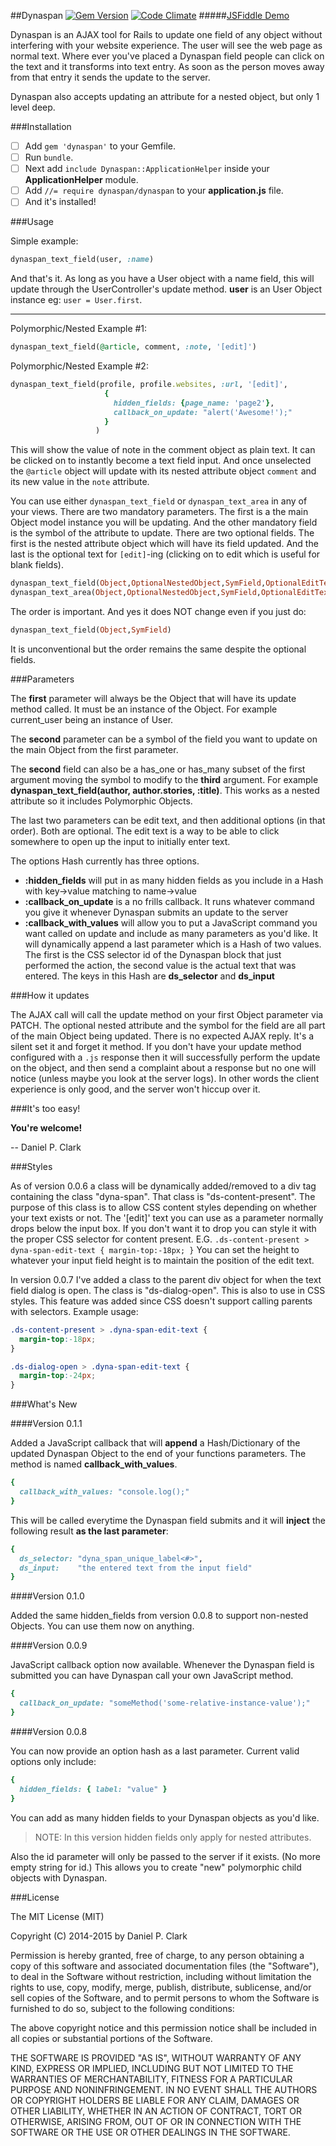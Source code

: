 ##Dynaspan
[![Gem Version](https://badge.fury.io/rb/dynaspan.svg)](http://badge.fury.io/rb/dynaspan)
[![Code Climate](https://codeclimate.com/github/danielpclark/dynaspan/badges/gpa.svg)](https://codeclimate.com/github/danielpclark/dynaspan)
#####[JSFiddle Demo](http://jsfiddle.net/680v09y8/)

Dynaspan is an AJAX tool for Rails to update one field of any object without interfering with your website experience.  The user will see the web page as normal text.  Where ever you've placed a Dynaspan field people can click on the text and it transforms into text entry.  As soon as the person moves away from that entry it sends the update to the server.

Dynaspan also accepts updating an attribute for a nested object, but only 1 level deep.

###Installation

 - [ ] Add `gem 'dynaspan'` to your Gemfile.
 - [ ] Run `bundle`.
 - [ ] Next add `include Dynaspan::ApplicationHelper` inside your **ApplicationHelper** module.
 - [ ] Add `//= require dynaspan/dynaspan` to your **application.js** file.
 - [ ] And it's installed!

###Usage

Simple example:
```ruby
dynaspan_text_field(user, :name)
```
And that's it.  As long as you have a User object with a name field, this will update through
the UserController's update method.  **user** is an User Object instance eg: `user = User.first`.

---

Polymorphic/Nested Example #1:
```ruby
dynaspan_text_field(@article, comment, :note, '[edit]')
```
Polymorphic/Nested Example #2:
```ruby
dynaspan_text_field(profile, profile.websites, :url, '[edit]',
                     {
                       hidden_fields: {page_name: 'page2'},
                       callback_on_update: "alert('Awesome!');"
                     }
                   )
```
This will show the value of note in the comment object as plain text.  It can be clicked on to instantly become a text field input.  And once unselected the `@article` object will update with its nested attribute object `comment` and its new value in the `note` attribute.

You can use either `dynaspan_text_field` or `dynaspan_text_area` in any of your views.  There are two mandatory parameters.  The first is a the main Object model instance you will be updating.  And the other mandatory field is the symbol of the attribute to update.  There are two optional fields.  The first is the nested attribute object which will have its field updated.  And the last is the optional text for `[edit]`-ing (clicking on to edit which is useful for blank fields).
```ruby
dynaspan_text_field(Object,OptionalNestedObject,SymField,OptionalEditText,OptionalOptionsHash)
dynaspan_text_area(Object,OptionalNestedObject,SymField,OptionalEditText,OptionalOptionsHash)
```
The order is important.  And yes it does NOT change even if you just do:
```ruby
dynaspan_text_field(Object,SymField)
```
It is unconventional but the order remains the same despite the optional fields.

###Parameters

The **first** parameter will always be the Object that will have its update method called.  It must be an instance of the Object.
For example current_user being an instance of User.

The **second** parameter can be a symbol of the field you want to update on the main Object from the first parameter.

The **second** field can also be a has_one or has_many subset of the first argument moving the symbol to modify to the **third** argument.
For example **dynaspan_text_field(author, author.stories, :title)**.  This works as a nested attribute so it includes Polymorphic Objects.

The last two parameters can be edit text, and then additional options (in that order).  Both are optional.  The edit text
is a way to be able to click somewhere to open up the input to initially enter text.

The options Hash currently has three options.

 - **:hidden_fields** will put in as many hidden fields as you include in a Hash with key->value matching to name->value
 - **:callback_on_update** is a no frills callback.  It runs whatever command you give it whenever Dynaspan submits an update
 to the server
 - **:callback_with_values** will allow you to put a JavaScript command you want called on update and include as many parameters
 as you'd like.  It will dynamically append a last parameter which is a Hash of two values.  The first is the CSS selector id
 of the Dynaspan block that just performed the action, the second value is the actual text that was entered.  The keys in this
 Hash are **ds_selector** and **ds_input**


###How it updates

The AJAX call will call the update method on your first Object parameter via PATCH.  The optional nested attribute and the symbol for the field are all part of the main Object being updated.  There is no expected AJAX reply.  It's a silent set it and forget it method.  If you don't have your update method configured with a `.js` response then it will successfully perform the update on the object, and then send a complaint about a response but no one will notice (unless maybe you look at the server logs).  In other words the client experience is only good, and the server won't hiccup over it.

###It's too easy!

**You're welcome!**

-- Daniel P. Clark

###Styles

As of version 0.0.6 a class will be dynamically added/removed to a div tag containing the class "dyna-span".
That class is "ds-content-present".  The purpose of this class is to allow CSS content styles depending on
whether your text exists or not.  The '[edit]' text you can use as a parameter normally drops below the input
box.  If you don't want it to drop you can style it with the proper CSS selector for content present.  E.G.
`.ds-content-present > dyna-span-edit-text { margin-top:-18px; }` You can set the height to whatever your input
field height is to maintain the position of the edit text.

In version 0.0.7 I've added a class to the parent div object for when the text field dialog is open.  The class
is "ds-dialog-open". This is also to use in CSS styles.  This feature was added since CSS doesn't support
calling parents with selectors.  Example usage:

```css
.ds-content-present > .dyna-span-edit-text {
  margin-top:-18px;
}

.ds-dialog-open > .dyna-span-edit-text {
  margin-top:-24px;
}
```

###What's New

####Version 0.1.1

Added a JavaScript callback that will **append** a Hash/Dictionary of the updated Dynaspan Object to the end of your
functions parameters.  The method is named **callback_with_values**.
```ruby
{
  callback_with_values: "console.log();"
}
```
This will be called everytime the Dynaspan field submits and it will **inject** the following result **as the last parameter**:
```ruby
{
  ds_selector: "dyna_span_unique_label<#>",
  ds_input:    "the entered text from the input field"
}
```
####Version 0.1.0

Added the same hidden_fields from version 0.0.8 to support non-nested Objects.  You can use them now on anything.

####Version 0.0.9

JavaScript callback option now available.  Whenever the Dynaspan field is submitted you can have Dynaspan call
your own JavaScript method.
```ruby
{
  callback_on_update: "someMethod('some-relative-instance-value');"
}
```
####Version 0.0.8

You can now provide an option hash as a last parameter.  Current
valid options only include:
```ruby
{
  hidden_fields: { label: "value" }
}
```
You can add as many hidden fields to your Dynaspan objects as you'd like.

>NOTE: In this version hidden fields only apply for nested attributes.

Also the id parameter will only be passed to the server if it exists.  (No more empty
string for id.)  This allows you to create "new" polymorphic child objects with Dynaspan.

###License

The MIT License (MIT)

Copyright (C) 2014-2015 by Daniel P. Clark

Permission is hereby granted, free of charge, to any person obtaining a copy
of this software and associated documentation files (the "Software"), to deal
in the Software without restriction, including without limitation the rights
to use, copy, modify, merge, publish, distribute, sublicense, and/or sell
copies of the Software, and to permit persons to whom the Software is
furnished to do so, subject to the following conditions:

The above copyright notice and this permission notice shall be included in
all copies or substantial portions of the Software.

THE SOFTWARE IS PROVIDED "AS IS", WITHOUT WARRANTY OF ANY KIND, EXPRESS OR
IMPLIED, INCLUDING BUT NOT LIMITED TO THE WARRANTIES OF MERCHANTABILITY,
FITNESS FOR A PARTICULAR PURPOSE AND NONINFRINGEMENT. IN NO EVENT SHALL THE
AUTHORS OR COPYRIGHT HOLDERS BE LIABLE FOR ANY CLAIM, DAMAGES OR OTHER
LIABILITY, WHETHER IN AN ACTION OF CONTRACT, TORT OR OTHERWISE, ARISING FROM,
OUT OF OR IN CONNECTION WITH THE SOFTWARE OR THE USE OR OTHER DEALINGS IN
THE SOFTWARE.

